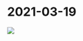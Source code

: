 # 2021-03-19

<page-tags text="发布于：2021-03-19"></page-tags>

<image-container>
  <img src="./pictures/IMG_20210319_143001.jpg"/>
</image-container>